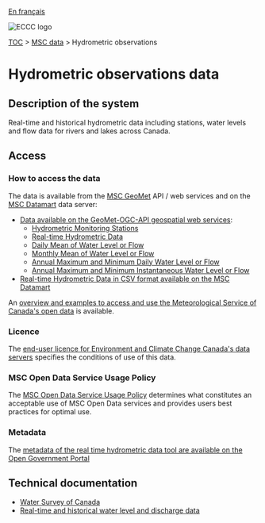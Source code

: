 [En français](readme_hydrometric_fr.md)

![ECCC logo](../../img_eccc-logo.png)

[TOC](../../readme_en.md) > [MSC data](../readme_en.md) > Hydrometric observations

# Hydrometric observations data

## Description of the system

Real-time and historical hydrometric data including stations, water levels and flow data for rivers and lakes across Canada.

## Access

### How to access the data

The data is available from the [MSC GeoMet](../../msc-geomet/readme_en.md) API / web services and on the [MSC Datamart](../../msc-datamart/readme_en.md) data server:

* [Data available on the GeoMet-OGC-API geospatial web services](https://api.weather.gc.ca/):
    * [Hydrometric Monitoring Stations](https://api.weather.gc.ca/collections/hydrometric-stations)
    * [Real-time Hydrometric Data](https://api.weather.gc.ca/collections/hydrometric-realtime)
    * [Daily Mean of Water Level or Flow](https://api.weather.gc.ca/collections/hydrometric-daily-mean)
    * [Monthly Mean of Water Level or Flow](https://api.weather.gc.ca/collections/hydrometric-monthly-mean)
    * [Annual Maximum and Minimum Daily Water Level or Flow](https://api.weather.gc.ca/collections/hydrometric-annual-statistics)
    * [Annual Maximum and Minimum Instantaneous Water Level or Flow](https://api.weather.gc.ca/collections/hydrometric-annual-peaks)
* [Real-time Hydrometric Data in CSV format available on the MSC Datamart](readme_hydrometric-datamart_en.md) 

An [overview and examples to access and use the Meteorological Service of Canada's open data](../../usage/readme_en.md) is available.

### Licence

The [end-user licence for Environment and Climate Change Canada's data servers](../../licence/readme_en.md) specifies the conditions of use of this data.

### MSC Open Data Service Usage Policy

The [MSC Open Data Service Usage Policy](../../usage-policy/readme_en.md) determines what constitutes an acceptable use of MSC Open Data services and provides users best practices for optimal use.

### Metadata

The [metadata of the real time hydrometric data tool are available on the Open Government Portal](https://open.canada.ca/data/en/dataset/ef2161a8-b01d-4dfb-ad00-1a70f7c4073b)

## Technical documentation

* [Water Survey of Canada](https://www.canada.ca/en/environment-climate-change/services/water-overview/quantity/monitoring/survey.html)
* [Real-time and historical water level and discharge data](https://wateroffice.ec.gc.ca/)
